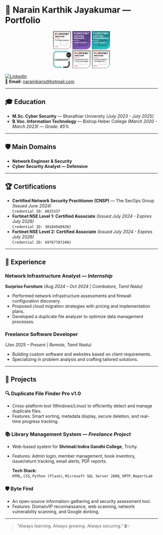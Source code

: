 # 📄 Narain Karthik Jayakumar — Portfolio

<p align="center">
  <img src="Image/7.4.png" height="60">
  <img src="Image/Cyber Security.png" height="60">
  <img src="Image/Fundamentals.png" height="60">
  <br>
  <img src="Image/ISC2.png" height="60">
  <img src="Image/NSE - 1.png" height="60">
  <img src="Image/NSE - 2.png" height="60">
</p>

[![LinkedIn](https://img.shields.io/badge/LinkedIn-Connect-blue?style=for-the-badge&logo=linkedin)](https://www.linkedin.com/in/narain-karthik-jayakumar-a635931b1/)  
📧 **Email:** narainjkans@hotmail.com  

---

## 🎓 Education

- **M.Sc. Cyber Security** — Bharathiar University *(July 2023 - July 2025)*
- **B.Voc. Information Technology** — Bishop Heber College *(March 2020 - March 2023)* — *Grade: 85%*

---

## 🛡️ Main Domains

- **Network Engineer & Security**
- **Cyber Security Analyst — Defensive**

---

## 🏆 Certifications

- **Certified Network Security Practitioner (CNSP)** — The SecOps Group *(Issued June 2024)*  
  `Credential ID: 8825337`
- **Fortinet NSE Level 1: Certified Associate** *(Issued July 2024 - Expires July 2026)*  
  `Credential ID: 3018494892NJ`
- **Fortinet NSE Level 2: Certified Associate** *(Issued July 2024 - Expires July 2026)*  
  `Credential ID: 6976778724NJ`

---

## 💼 Experience

### Network Infrastructure Analyst — *Internship*  
**Surprise Furniture** *(Aug 2024 – Oct 2024 | Coimbatore, Tamil Nadu)*  
- Performed network infrastructure assessments and firewall configuration discovery.
- Proposed cloud migration strategies with pricing and implementation plans.
- Developed a duplicate file analyzer to optimize data management processes.

### Freelance Software Developer  
*(Jan 2025 – Present | Remote, Tamil Nadu)*  
- Building custom software and websites based on client requirements.
- Specializing in problem analysis and crafting tailored solutions.

---

## 🚀 Projects

### 🔍 Duplicate File Finder Pro v1.0
- Cross-platform tool (Windows/Linux) to efficiently detect and manage duplicate files.
- Features: Smart sorting, metadata display, secure deletion, and real-time progress tracking.

### 📚 Library Management System — *Freelance Project*
- Web-based system for **Shrimati Indira Gandhi College**, Trichy.
- Features: Admin login, member management, book inventory, issue/return tracking, email alerts, PDF reports.

  **Tech Stack:**  
  `HTML`, `CSS`, `Python (Flask)`, `Microsoft SQL Server 2008`, `SMTP`, `ReportLab`

### 🛡️ Byte Find
- An open-source information-gathering and security assessment tool.
- Features: Domain/IP reconnaissance, web scanning, network vulnerability scanning, and Google dorking.

---

> "Always learning. Always growing. Always securing." 🔒✨
